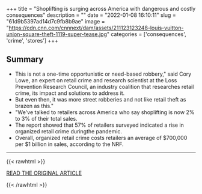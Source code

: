 +++
title = "Shoplifting is surging across America with dangerous and costly consequences"
description = ""
date = "2022-01-08 16:10:11"
slug = "61d9b5397ad14d7c9fb8b9ae"
image = "https://cdn.cnn.com/cnnnext/dam/assets/211123123248-louis-vuitton-union-square-theft-1119-super-tease.jpg"
categories = ['consequences', 'crime', 'stores']
+++



## Summary

- This is not a one-time opportunistic or need-based robbery," said Cory Lowe, an expert on retail crime and research scientist at the Loss Prevention Research Council, an industry coalition that researches retail crime, its impact and solutions to address it.
- But even then, it was more street robberies and not like retail theft as brazen as this."
- "We've talked to retailers across America who say shoplifting is now 2% to 3% of their total sales.
- The report showed that 57% of retailers surveyed indicated a rise in organized retail crime duringthe pandemic.
- Overall, organized retail crime costs retailers an average of $700,000 per $1 billion in sales, according to the NRF.

---

{{< rawhtml >}}
  <p class="article-category">
    <a target="_blank" href="https://www.cnn.com/2022/01/07/business/retail-theft-shoplifting-robbery/index.html?utm_medium=social&amp;utm_source=fbCNN&amp;utm_content=2022-01-07T19%3A33%3A04&amp;utm_term=link&amp;fbclid=IwAR3PHjTS1o6OVs7ka6FXF-FEiQfLfKQFjIquC4V5cFEhLk0Y1ecSKEGlsVQ">READ THE ORIGINAL ARTICLE</a>
  </p>
{{< /rawhtml >}}
